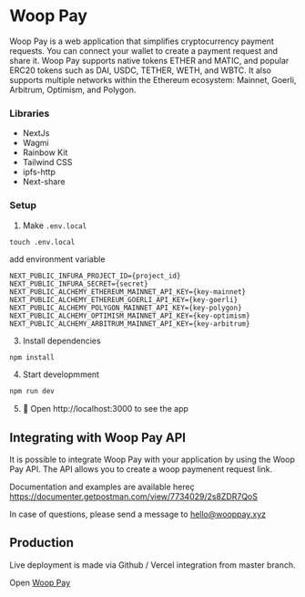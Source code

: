 # Woop Pay

Woop Pay is a web application that simplifies cryptocurrency payment requests. You can connect your wallet to create a payment request and share it. Woop Pay supports native tokens ETHER and MATIC, and popular ERC20 tokens such as DAI, USDC, TETHER, WETH, and WBTC. It also supports multiple networks within the Ethereum ecosystem: Mainnet, Goerli, Arbitrum, Optimism, and Polygon.

### Libraries

- NextJs
- Wagmi
- Rainbow Kit
- Tailwind CSS
- ipfs-http
- Next-share

### Setup

1. Make `.env.local`

```shell
touch .env.local
```

add environment variable

```text
NEXT_PUBLIC_INFURA_PROJECT_ID={project_id}
NEXT_PUBLIC_INFURA_SECRET={secret}
NEXT_PUBLIC_ALCHEMY_ETHEREUM_MAINNET_API_KEY={key-mainnet}
NEXT_PUBLIC_ALCHEMY_ETHEREUM_GOERLI_API_KEY={key-goerli}
NEXT_PUBLIC_ALCHEMY_POLYGON_MAINNET_API_KEY={key-polygon}
NEXT_PUBLIC_ALCHEMY_OPTIMISM_MAINNET_API_KEY={key-optimism}
NEXT_PUBLIC_ALCHEMY_ARBITRUM_MAINNET_API_KEY={key-arbitrum}
```

3. Install dependencies

```bash
npm install
```

4. Start developmment

```bash
npm run dev
```

5. 📱 Open http://localhost:3000 to see the app

## Integrating with Woop Pay API

It is possible to integrate Woop Pay with your application by using the Woop Pay API. The API allows you to create a woop paymenent request link.

Documentation and examples are available hereç https://documenter.getpostman.com/view/7734029/2s8ZDR7QoS

In case of questions, please send a message to hello@wooppay.xyz

## Production

Live deployment is made via Github / Vercel integration from master branch.

Open [Woop Pay](https://wooppay.xyz)
